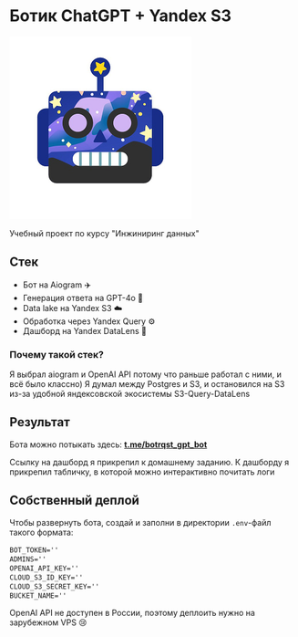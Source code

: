 # Ботик ChatGPT + Yandex S3

![Bot Picture](img/bot_pic.png)

Учебный проект по курсу "Инжиниринг данных"

## Стек

- Бот на Aiogram ✈️
- Генерация ответа на GPT-4o 🤖
- Data lake на Yandex S3 ☁️
- Обработка через Yandex Query ⚙️
- Дашборд на Yandex DataLens 🌻

### Почему такой стек?

Я выбрал aiogram и OpenAI API потому что раньше работал с ними,
и всё было классно) Я думал между Postgres и S3, и остановился
на S3 из-за удобной яндексовской экосистемы S3-Query-DataLens

## Результат

Бота можно потыкать здесь:
**[t.me/botrqst_gpt_bot](https://t.me/botrqst_gpt_bot)**

Ссылку на дашборд я прикрепил к домашнему заданию. К дашборду я прикрепил
табличку, в которой можно интерактивно почитать логи

## Собственный деплой

Чтобы развернуть бота, создай и заполни в директории `.env`-файл такого формата:

```env
BOT_TOKEN=''
ADMINS=''
OPENAI_API_KEY=''
CLOUD_S3_ID_KEY=''
CLOUD_S3_SECRET_KEY=''
BUCKET_NAME=''
```

OpenAI API не доступен в России,
поэтому деплоить нужно на зарубежном VPS 😢
